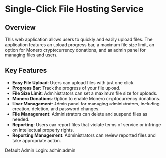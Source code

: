 # Single-Click File Hosting Service

## Overview

This web application allows users to quickly and easily upload files. The application features an upload progress bar, a maximum file size limit, an option for Monero cryptocurrency donations, and an admin panel for managing files and users.

## Key Features

- **Easy File Upload**: Users can upload files with just one click.
- **Progress Bar**: Track the progress of your file upload.
- **File Size Limit**: Administrators can set a maximum file size for uploads.
- **Monero Donations**: Option to enable Monero cryptocurrency donations.
- **User Management**: Admin panel for managing administrators, including creation, deletion, and password changes.
- **File Management**: Administrators can delete and suspend files as needed.
- **Reporting**: Users can report files that violate terms of service or infringe on intellectual property rights.
- **Reporting Management**: Administrators can review reported files and take appropriate action.

Default Admin Login: admin:admin
